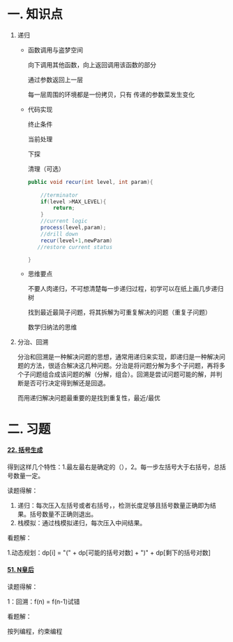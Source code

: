 # 一. 知识点

1. 递归

   - 函数调用与盗梦空间

     向下调用其他函数，向上返回调用该函数的部分

     通过参数返回上一层

     每一层周围的环境都是一份拷贝，只有 传递的参数菜发生变化

   - 代码实现

     终止条件

     当前处理

     下探

     清理（可选）

     

     ```java
     public void recur(int level, int param){
         
         //terminator
         if(level >MAX_LEVEL){
             return;
         }
         //current logic
         process(level,param);
         //drill down
         recur(level+1,newParam)
     	//restore current status
     
     }
     ```

     

   - 思维要点

     不要人肉递归，不可想清楚每一步递归过程，初学可以在纸上画几步递归树

     找到最近最简子问题，将其拆解为可重复解决的问题（重复子问题）

     数学归纳法的思维

     

2. 分治、回溯

   分治和回溯是一种解决问题的思想，通常用递归来实现，即递归是一种解决问题的方法，很适合解决这几种问题。分治是将问题分解为多个子问题，再将多个子问题组合成该问题的解（分解，组合）。回溯是尝试问题可能的解，并判断是否可行决定得到解还是回退。

   而用递归解决问题最重要的是找到重复性，最近/最优

# 二. 习题



#### [22. 括号生成](https://leetcode-cn.com/problems/generate-parentheses/)

得到这样几个特性：1.最左最右是确定的（），2。每一步左括号大于右括号，总括号数量一定。

读题得解：

1. 递归：每次压入左括号或者右括号，，检测长度足够且括号数量正确即为结果。括号数量不正确则退出。
2. 栈模拟：通过栈模拟递归，每次压入中间结果。

看题解：

1.动态规划：dp[i] = "(" + dp[可能的括号对数] + ")" + dp[剩下的括号对数]

#### [51. N皇后](https://leetcode-cn.com/problems/n-queens/)

读题得解：

1：回溯：f(n) = f(n-1)试错

看题解：

按列编程，约束编程